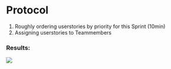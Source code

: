 # Protocol

1. Roughly ordering userstories by priority for this Sprint (10min)
2. Assigning userstories to Teammembers

### Results:
![](../images/2019-01-10-Planning.jgp)
